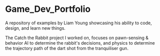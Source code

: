 # Game_Dev_Portfolio
A repository of examples by Liam Young showcasing his ability to code, design, and learn new things.

The Catch the Rabbit project I worked on, focuses on pawn-sensing & behavior AI to determine the rabbit's decisions, and physics to determine the trajectory path of the dart shot from the tranquiliser gun. 
